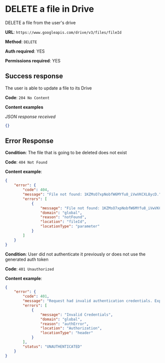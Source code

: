 # DELETE a file in Drive

DELETE a file from the user's drive

**URL**: ```https://www.googleapis.com/drive/v3/files/fileId```

**Method**: ```DELETE```

**Auth required**: YES

**Permissions required**: YES

## Success response

The user is able to update a file to its Drive

**Code**: ```204 No Content```

**Content examples**

*JSON response received*
```json
{}
```

## Error Response

**Condition**: The file that is going to be deleted does not exist

**Code**: ```404 Not Found```

**Content example**:

```json
{
    "error": {
        "code": 404,
        "message": "File not found: 1KZMsO7xpNobfW6MYfu8_iVwVKCXL8ycD.",
        "errors": [
            {
                "message": "File not found: 1KZMsO7xpNobfW6MYfu8_iVwVKCXL8ycD.",
                "domain": "global",
                "reason": "notFound",
                "location": "fileId",
                "locationType": "parameter"
            }
        ]
    }
}
```

**Condition**: User did not authenticate it previously or does not use the generated auth token

**Code**: ```401 Unauthorized```

**Content example**:

```json
{
    "error": {
        "code": 401,
        "message": "Request had invalid authentication credentials. Expected OAuth 2 access token, login cookie or other valid authentication credential. See https://developers.google.com/identity/sign-in/web/devconsole-project.",
        "errors": [
            {
                "message": "Invalid Credentials",
                "domain": "global",
                "reason": "authError",
                "location": "Authorization",
                "locationType": "header"
            }
        ],
        "status": "UNAUTHENTICATED"
    }
}
```